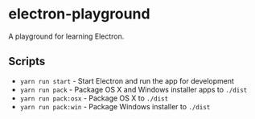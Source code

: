 # electron-playground

A playground for learning Electron.


## Scripts

- `yarn run start` - Start Electron and run the app for development
- `yarn run pack` - Package OS X and Windows installer apps to `./dist`
- `yarn run pack:osx` - Package OS X to `./dist`
- `yarn run pack:win` - Package Windows installer to `./dist`
